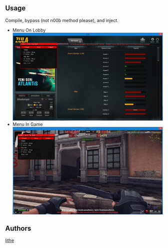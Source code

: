 ## Usage
Compile, bypass (not n00b method please), and inject.

- Menu On Lobby
![GitHub Logo](/ImGUIHook/Screenshots/menu.png)
- Menu In Game
![GitHub Logo](/ImGUIHook/Screenshots/bypass.png)

## Authors
[lithe](https://github.com/lithell)
